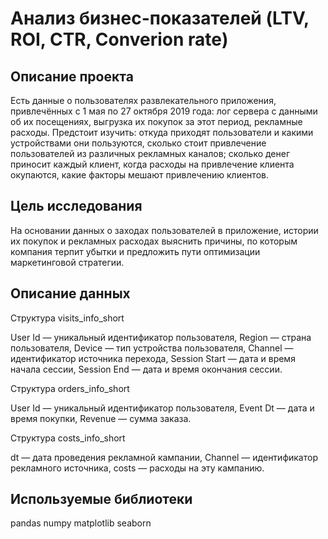 # Анализ бизнес-показателей (LTV, ROI, CTR, Converion rate)

## Описание проекта
Есть данные о пользователях развлекательного приложения, привлечённых с 1 мая по 27 октября 2019 года: лог сервера с данными об их посещениях, выгрузка их покупок за этот период, рекламные расходы. Предстоит изучить: откуда приходят пользователи и какими устройствами они пользуются, сколько стоит привлечение пользователей из различных рекламных каналов; сколько денег приносит каждый клиент, когда расходы на привлечение клиента окупаются, какие факторы мешают привлечению клиентов.

## Цель исследования
На основании данных о заходах пользователей в приложение, истории их покупок и рекламных расходах выяснить причины, по которым компания терпит убытки и предложить пути оптимизации маркетинговой стратегии.

## Описание данных
Структура visits_info_short

User Id — уникальный идентификатор пользователя,
Region — страна пользователя,
Device — тип устройства пользователя,
Channel — идентификатор источника перехода,
Session Start — дата и время начала сессии,
Session End — дата и время окончания сессии.

Структура orders_info_short

User Id — уникальный идентификатор пользователя,
Event Dt — дата и время покупки,
Revenue — сумма заказа.

Структура costs_info_short

dt — дата проведения рекламной кампании,
Channel — идентификатор рекламного источника,
costs — расходы на эту кампанию.

## Используемые библиотеки
pandas
numpy
matplotlib
seaborn
